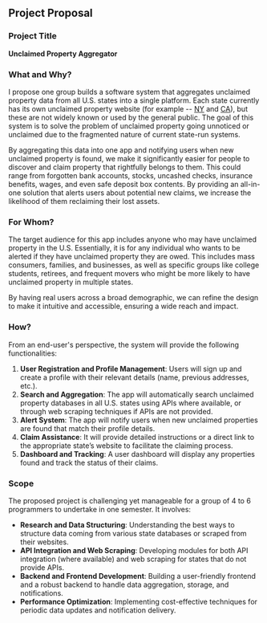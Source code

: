 ## Project Proposal

### Project Title

**Unclaimed Property Aggregator**

### What and Why?

I propose one group builds a software system that aggregates unclaimed property data from all U.S. states into a single platform. Each state currently has its own unclaimed property website (for example -- [NY](https://www.osc.ny.gov/unclaimed-funds) and [CA](https://www.sco.ca.gov/search_upd.html)), but these are not widely known or used by the general public. The goal of this system is to solve the problem of unclaimed property going unnoticed or unclaimed due to the fragmented nature of current state-run systems.

By aggregating this data into one app and notifying users when new unclaimed property is found, we make it significantly easier for people to discover and claim property that rightfully belongs to them. This could range from forgotten bank accounts, stocks, uncashed checks, insurance benefits, wages, and even safe deposit box contents. By providing an all-in-one solution that alerts users about potential new claims, we increase the likelihood of them reclaiming their lost assets.

### For Whom?

The target audience for this app includes anyone who may have unclaimed property in the U.S. Essentially, it is for any individual who wants to be alerted if they have unclaimed property they are owed. This includes mass consumers, families, and businesses, as well as specific groups like college students, retirees, and frequent movers who might be more likely to have unclaimed property in multiple states.

By having real users across a broad demographic, we can refine the design to make it intuitive and accessible, ensuring a wide reach and impact.

### How?

From an end-user's perspective, the system will provide the following functionalities:

1. **User Registration and Profile Management**: Users will sign up and create a profile with their relevant details (name, previous addresses, etc.).
2. **Search and Aggregation**: The app will automatically search unclaimed property databases in all U.S. states using APIs where available, or through web scraping techniques if APIs are not provided.
3. **Alert System**: The app will notify users when new unclaimed properties are found that match their profile details.
4. **Claim Assistance**: It will provide detailed instructions or a direct link to the appropriate state’s website to facilitate the claiming process.
5. **Dashboard and Tracking**: A user dashboard will display any properties found and track the status of their claims.

### Scope

The proposed project is challenging yet manageable for a group of 4 to 6 programmers to undertake in one semester. It involves:

- **Research and Data Structuring**: Understanding the best ways to structure data coming from various state databases or scraped from their websites.
- **API Integration and Web Scraping**: Developing modules for both API integration (where available) and web scraping for states that do not provide APIs.
- **Backend and Frontend Development**: Building a user-friendly frontend and a robust backend to handle data aggregation, storage, and notifications.
- **Performance Optimization**: Implementing cost-effective techniques for periodic data updates and notification delivery.

